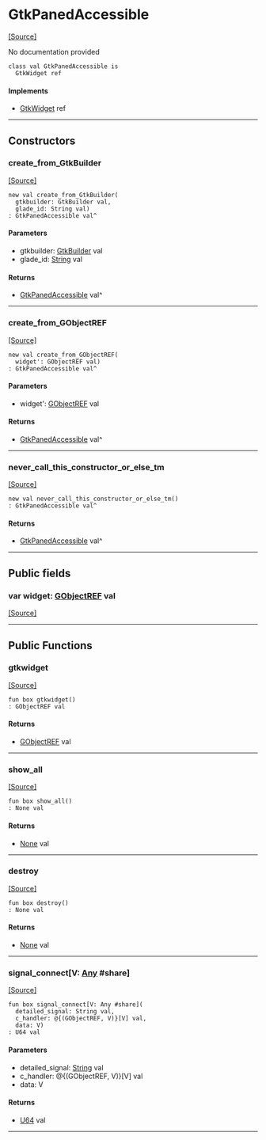 # GtkPanedAccessible
<span class="source-link">[[Source]](src/gtk3/GtkPanedAccessible.md#L6)</span>

No documentation provided


```pony
class val GtkPanedAccessible is
  GtkWidget ref
```

#### Implements

* [GtkWidget](gtk3-GtkWidget.md) ref

---

## Constructors

### create_from_GtkBuilder
<span class="source-link">[[Source]](src/gtk3/GtkPanedAccessible.md#L14)</span>


```pony
new val create_from_GtkBuilder(
  gtkbuilder: GtkBuilder val,
  glade_id: String val)
: GtkPanedAccessible val^
```
#### Parameters

*   gtkbuilder: [GtkBuilder](gtk3-GtkBuilder.md) val
*   glade_id: [String](builtin-String.md) val

#### Returns

* [GtkPanedAccessible](gtk3-GtkPanedAccessible.md) val^

---

### create_from_GObjectREF
<span class="source-link">[[Source]](src/gtk3/GtkPanedAccessible.md#L17)</span>


```pony
new val create_from_GObjectREF(
  widget': GObjectREF val)
: GtkPanedAccessible val^
```
#### Parameters

*   widget': [GObjectREF](minimal-browser-..-gobject-GObjectREF.md) val

#### Returns

* [GtkPanedAccessible](gtk3-GtkPanedAccessible.md) val^

---

### never_call_this_constructor_or_else_tm
<span class="source-link">[[Source]](src/gtk3/GtkPanedAccessible.md#L20)</span>


```pony
new val never_call_this_constructor_or_else_tm()
: GtkPanedAccessible val^
```

#### Returns

* [GtkPanedAccessible](gtk3-GtkPanedAccessible.md) val^

---

## Public fields

### var widget: [GObjectREF](minimal-browser-..-gobject-GObjectREF.md) val
<span class="source-link">[[Source]](src/gtk3/GtkPanedAccessible.md#L10)</span>



---

## Public Functions

### gtkwidget
<span class="source-link">[[Source]](src/gtk3/GtkPanedAccessible.md#L12)</span>


```pony
fun box gtkwidget()
: GObjectREF val
```

#### Returns

* [GObjectREF](minimal-browser-..-gobject-GObjectREF.md) val

---

### show_all
<span class="source-link">[[Source]](src/gtk3/GtkWidget.md#L4)</span>


```pony
fun box show_all()
: None val
```

#### Returns

* [None](builtin-None.md) val

---

### destroy
<span class="source-link">[[Source]](src/gtk3/GtkWidget.md#L7)</span>


```pony
fun box destroy()
: None val
```

#### Returns

* [None](builtin-None.md) val

---

### signal_connect\[V: [Any](builtin-Any.md) #share\]
<span class="source-link">[[Source]](src/gtk3/GtkWidget.md#L10)</span>


```pony
fun box signal_connect[V: Any #share](
  detailed_signal: String val,
  c_handler: @{(GObjectREF, V)}[V] val,
  data: V)
: U64 val
```
#### Parameters

*   detailed_signal: [String](builtin-String.md) val
*   c_handler: @{(GObjectREF, V)}[V] val
*   data: V

#### Returns

* [U64](builtin-U64.md) val

---

